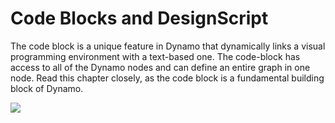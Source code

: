 # Code Blocks and DesignScript

The code block is a unique feature in Dynamo that dynamically links a visual programming environment with a text-based one. The code-block has access to all of the Dynamo nodes and can define an entire graph in one node. Read this chapter closely, as the code block is a fundamental building block of Dynamo.

![](<../images/Code Blocks-01.jpg>)

